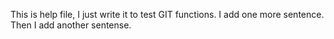 This is help file, I just write it to test GIT functions. I add one more sentence. Then I add another sentense.
